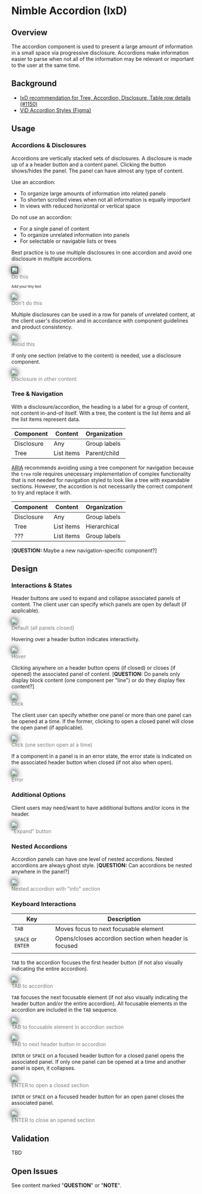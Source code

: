 # Nimble Accordion (IxD)

## Overview
The accordion component is used to present a large amount of information in a small space via progressive disclosure. Accordions make information easier to parse when not all of the information may be relevant or important to the user at the same time.

## Background
- [IxD recommendation for Tree, Accordion, Disclosure, Table row details (#1150)](https://github.com/orgs/ni/projects/7/views/13?pane=issue&itemId=24667320)
- [ViD Accordion Styles (Figma)](https://www.figma.com/file/PO9mFOu5BCl8aJvFchEeuN/Nimble_Components?type=design&node-id=1295-85131&mode=design)

## Usage
### Accordions & Disclosures
Accordions are vertically stacked sets of disclosures. A disclosure is made up of a a header button and a content panel. Clicking the button shows/hides the panel. The panel can have almost any type of content. 

Use an accordion:
- To organize large amounts of information into related panels
- To shorten scrolled views when not all information is equally important
- In views with reduced horizontal or vertical space

Do not use an accordion:
- For a single panel of content
- To organize unrelated information into panels
- For selectable or navigable lists or trees

Best practice is to use multiple disclosures in one accordion and avoid one disclosure in multiple accordions.
<figure style="margin-left: 0px;">
  <img style="filter: drop-shadow(0 0 0.5rem #000000); border: 1px solid black;" src="spec-images/Accordion-13.png">
  <figcaption style="color: rgba(0, 0, 0, 0.5);">Do this</figcaption>
</figure>
<sup><sub>Add your tiny text</sub></sup>
<figure style="margin-left: 0px;">
  <img style="filter: drop-shadow(0 0 0.5rem #000000);" src="spec-images/Accordion-14.png">
  <figcaption style="color: rgba(0, 0, 0, 0.5);">Don't do this</figcaption>
</figure>

Multiple disclosures can be used in a row for panels of unrelated content, at the client user's discretion and in accordance with component guidelines and product consistency.
<figure style="margin-left: 0px;">
  <img style="filter: drop-shadow(0 0 0.5rem #000000);" src="spec-images/Accordion-15.png">
  <figcaption style="color: rgba(0, 0, 0, 0.5);">Avoid this</figcaption>
</figure>

If only one section (relative to the content) is needed, use a disclosure component.
<figure style="margin-left: 0px;">
  <img style="filter: drop-shadow(0 0 0.5rem #000000);" src="spec-images/Accordion-16.png">
  <figcaption style="color: rgba(0, 0, 0, 0.5);">Disclosure in other content</figcaption>
</figure>

### Tree & Navigation
With a disclosure/accordion, the heading is a label for a group of content, not content in-and-of itself. With a tree, the content is the list items and all the list items represent data.

| Component | Content | Organization |
|-----------|---------|--------------|
| Disclosure | Any | Group labels |
| Tree | List items | Parent/child |

[ARIA](https://www.w3.org/WAI/ARIA/apg/patterns/treeview/examples/treeview-navigation/) recommends avoiding using a tree component for navigation because the `tree` role requires unecessary implementation of complex functionality that is not needed for navigation styled to look like a tree with expandable sections. However, the accordion is not necessarily the correct component to try and replace it with.

| Component | Content | Organization |
|-----------|---------|--------------|
| Disclosure | Any | Group labels |
| Tree | List items | Hierarchical |
| ??? | List items | Group labels |

[**QUESTION:** Maybe a new navigation-specific component?]

## Design
### Interactions & States
Header buttons are used to expand and collapse associated panels of content. The client user can specify which panels are open by default (if applicable).
<figure style="margin-left: 0px;">
  <img style="filter: drop-shadow(0 0 0.5rem #000000);" src="spec-images/Accordion-1.png">
  <figcaption style="color: rgba(0, 0, 0, 0.5);">Default (all panels closed)</figcaption>
</figure>

Hovering over a header button indicates interactivity.
<figure style="margin-left: 0px;">
  <img style="filter: drop-shadow(0 0 0.5rem #000000);" src="spec-images/Accordion-2.png">
  <figcaption style="color: rgba(0, 0, 0, 0.5);">Hover</figcaption>
</figure>

Clicking anywhere on a header button opens (if closed) or closes (if opened) the associated panel of content. [**QUESTION:** Do panels only display block content (one component per "line") or do they display flex content?]
<figure style="margin-left: 0px;">
  <img style="filter: drop-shadow(0 0 0.5rem #000000);" src="spec-images/Accordion-3.png">
  <figcaption style="color: rgba(0, 0, 0, 0.5);">Click</figcaption>
</figure>

The client user can specify whether one panel or more than one panel can be opened at a time. If the former, clicking to open a closed panel will close the open panel (if applicable).
<figure style="margin-left: 0px;">
  <img style="filter: drop-shadow(0 0 0.5rem #000000);" src="spec-images/Accordion-4.png">
  <figcaption style="color: rgba(0, 0, 0, 0.5);">Click (one section open at a time)</figcaption>
</figure>

If a component in a panel is in an error state, the error state is indicated on the associated header button when closed (if not also when open).
<figure style="margin-left: 0px;">
  <img style="filter: drop-shadow(0 0 0.5rem #000000);" src="spec-images/Accordion-5.png">
  <figcaption style="color: rgba(0, 0, 0, 0.5);">Error</figcaption>
</figure>

### Additional Options
Client users may need/want to have additional buttons and/or icons in the header.
<figure style="margin-left: 0px;">
  <img style="filter: drop-shadow(0 0 0.5rem #000000);" src="spec-images/Accordion-6.png">
  <figcaption style="color: rgba(0, 0, 0, 0.5);">"Expand" button</figcaption>
</figure>

### Nested Accordions
Accordion panels can have one level of nested accordions. Nested accordions are always ghost style. [**QUESTION:** Can accordions be nested anywhere in the panel?]
<figure style="margin-left: 0px;">
  <img style="filter: drop-shadow(0 0 0.5rem #000000);" src="spec-images/Accordion-7.png">
  <figcaption style="color: rgba(0, 0, 0, 0.5);">Nested accordion with "info" section</figcaption>
</figure>

### Keyboard Interactions
| Key                  | Description                      |
|----------------------|----------------------------------|
| `TAB` | Moves focus to next focusable element |
| `SPACE` or `ENTER` | Opens/closes accordion section when header is focused |
| | | 

`TAB` to the accordion focuses the first header button (if not also visually indicating the entire accordion).
<figure style="margin-left: 0px;">
  <img style="filter: drop-shadow(0 0 0.5rem #000000);" src="spec-images/Accordion-8.png">
  <figcaption style="color: rgba(0, 0, 0, 0.5);">TAB to accordion</figcaption>
</figure>

`TAB` focuses the next focusable element (if not also visually indicating the header button and/or the entire accordion). All focusable elements in the accordion are included in the `TAB` sequence.
<figure style="margin-left: 0px;">
  <img style="filter: drop-shadow(0 0 0.5rem #000000);" src="spec-images/Accordion-9.png">
  <figcaption style="color: rgba(0, 0, 0, 0.5);">TAB to focusable element in accordion section</figcaption>
</figure>
<figure style="margin-left: 0px;">
  <img style="filter: drop-shadow(0 0 0.5rem #000000);" src="spec-images/Accordion-10.png">
  <figcaption style="color: rgba(0, 0, 0, 0.5);">TAB to next header button in accordion</figcaption>
</figure>

`ENTER` or `SPACE` on a focused header button for a closed panel opens the associated panel. If only one panel can be opened at a time and another panel is open, it collapses.
<figure style="margin-left: 0px;">
  <img style="filter: drop-shadow(0 0 0.5rem #000000);" src="spec-images/Accordion-11.png">
  <figcaption style="color: rgba(0, 0, 0, 0.5);">ENTER to open a closed section</figcaption>
</figure>

`ENTER` or `SPACE` on a focused header button for an open panel closes the associated panel.
<figure style="margin-left: 0px;">
  <img style="filter: drop-shadow(0 0 0.5rem #000000);" src="spec-images/Accordion-12.png">
  <figcaption style="color: rgba(0, 0, 0, 0.5);">ENTER to close an opened section</figcaption>
</figure>

## Validation
TBD

## Open Issues
See content marked "**QUESTION**" or "**NOTE**".